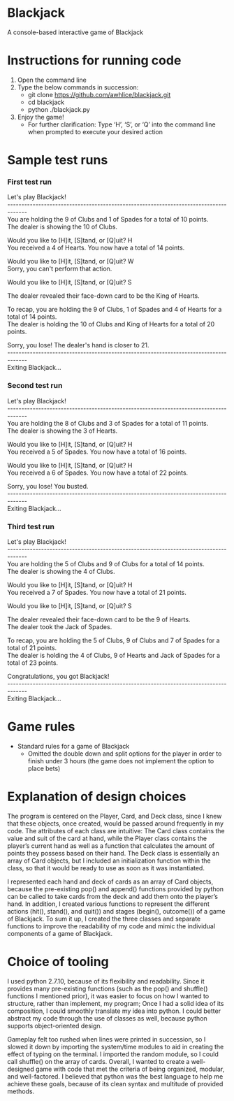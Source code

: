 # Blackjack
A console-based interactive game of Blackjack

# Instructions for running code
1) Open the command line
2) Type the below commands in succession:
    - git clone https://github.com/awhlice/blackjack.git
    - cd blackjack
    - python ./blackjack.py
3) Enjoy the game!
    - For further clarification: Type ‘H’, ‘S’, or ‘Q’ into the command line when prompted to execute your desired action

# Sample test runs

### First test run

Let's play Blackjack!  
\------------------------------------------------------------------------------------\-  
You are holding the 9 of Clubs and 1 of Spades for a total of 10 points.  
The dealer is showing the 10 of Clubs.  

Would you like to [H]it, [S]tand, or [Q]uit? H  
You received a 4 of Hearts. You now have a total of 14 points.  

Would you like to [H]it, [S]tand, or [Q]uit? W  
Sorry, you can't perform that action.  

Would you like to [H]it, [S]tand, or [Q]uit? S  

The dealer revealed their face-down card to be the King of Hearts.  

To recap, you are holding the 9 of Clubs, 1 of Spades and 4 of Hearts for a total of 14 points.  
The dealer is holding the 10 of Clubs and King of Hearts for a total of 20 points.  

Sorry, you lose! The dealer's hand is closer to 21.  
\------------------------------------------------------------------------------------\-  
Exiting Blackjack...  

### Second test run

Let's play Blackjack!  
\------------------------------------------------------------------------------------\-  
You are holding the 8 of Clubs and 3 of Spades for a total of 11 points.  
The dealer is showing the 3 of Hearts.  

Would you like to [H]it, [S]tand, or [Q]uit? H  
You received a 5 of Spades. You now have a total of 16 points.  

Would you like to [H]it, [S]tand, or [Q]uit? H  
You received a 6 of Spades. You now have a total of 22 points.  

Sorry, you lose! You busted.  
\------------------------------------------------------------------------------------\-  
Exiting Blackjack...  

### Third test run

Let's play Blackjack!  
\------------------------------------------------------------------------------------\-  
You are holding the 5 of Clubs and 9 of Clubs for a total of 14 points.  
The dealer is showing the 4 of Clubs.  

Would you like to [H]it, [S]tand, or [Q]uit? H  
You received a 7 of Spades. You now have a total of 21 points.  

Would you like to [H]it, [S]tand, or [Q]uit? S  

The dealer revealed their face-down card to be the 9 of Hearts.  
The dealer took the Jack of Spades.  

To recap, you are holding the 5 of Clubs, 9 of Clubs and 7 of Spades for a total of 21 points.  
The dealer is holding the 4 of Clubs, 9 of Hearts and Jack of Spades for a total of 23 points.  

Congratulations, you got Blackjack!  
\------------------------------------------------------------------------------------\-  
Exiting Blackjack...  

# Game rules
- Standard rules for a game of Blackjack
    - Omitted the double down and split options for the player in order to finish under 3 hours (the game does not implement the option to place bets)

# Explanation of design choices
The program is centered on the Player, Card, and Deck class, since I knew that these objects, once created, would be passed around frequently in my code. The attributes of each class are intuitive: The Card class contains the value and suit of the card at hand, while the Player class contains the player’s current hand as well as a function that calculates the amount of points they possess based on their hand. The Deck class is essentially an array of Card objects, but I included an initialization function within the class, so that it would be ready to use as soon as it was instantiated.

I represented each hand and deck of cards as an array of Card objects, because the pre-existing pop() and append() functions provided by python can be called to take cards from the deck and add them onto the player’s hand. In addition, I created various functions to represent the different actions (hit(), stand(), and quit()) and stages (begin(), outcome()) of a game of Blackjack. To sum it up, I created the three classes and separate functions to improve the readability of my code and mimic the individual components of a game of Blackjack.

# Choice of tooling
I used python 2.7.10, because of its flexibility and readability. Since it provides many pre-existing functions (such as the pop() and shuffle() functions I mentioned prior), it was easier to focus on how I wanted to structure, rather than implement, my program; Once I had a solid idea of its composition, I could smoothly translate my idea into python. I could better abstract my code through the use of classes as well, because python supports object-oriented design.

Gameplay felt too rushed when lines were  printed in succession, so I slowed it down by importing the system/time modules to aid in creating the effect of typing on the terminal. I imported the random module, so I could call shuffle() on the array of cards. Overall, I wanted to create a well-designed game with code that met the criteria of being organized, modular, and well-factored. I believed that python was the best language to help me achieve these goals, because of its clean syntax and multitude of provided methods.
